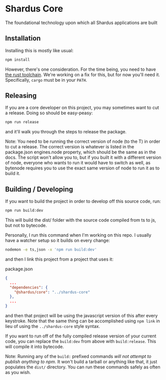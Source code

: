 # Shardus Core

The foundational technology upon which all Shardus applications are built

## Installation

Installing this is mostly like usual:

```sh
npm install
```

However, there's one consideration. For the time being, you need to have [the rust toolchain](https://opensource.com/article/20/3/rust-cargo).
We're working on a fix for this, but for now you'll need it. Specifically, `cargo` must be in your `PATH`.

## Releasing

If you are a core developer on this project, you may sometimes want to cut a release.
Doing so should be easy-peasy:

```sh
npm run release
```

and it'll walk you through the steps to release the package.

Note: You need to be running the correct version of node (to the T) in order to cut a release.
The correct version is whatever is listed in the package.json engines.node property, which should
be the same as in the docs. The script won't allow you to, but if you built it with a different
version of node, everyone who wants to run it would have to switch as well, as bytenode requires
you to use the exact same version of node to run it as to build it.

## Building / Developing

If you want to build the project in order to develop off this source code, run:

```sh
npm run build:dev
```

This will build the dist/ folder with the source code compiled from ts to js, but not
to bytecode.

Personally, I run this command when I'm working on this repo. I usually have a watcher setup
so it builds on every change:

```sh
nodemon -e ts,json -x 'npm run build:dev'
```

and then I link this project from a project that uses it:

package.json
```json
{
  ...
  "dependencies": {
    "@shardus/core": "../shardus-core"
  },
  ...
}
```

and then that project will be using the javascript version of this after every
keystroke. Note that the same thing can be accomplished using `npm link` in lieu
of using the `../shardus-core` style syntax.

If you want to run off of the fully compiled release version of your current code,
you can replace the `build:dev` from above with `build:release`. This will compile
it into bytecode.

Note: Running any of the `build:` prefixed commands _will not attempt to publish anything
to npm_. It won't build a tarball or anything like that, it just populates the `dist/` directory.
You can run these commands safely as often as you wish.
